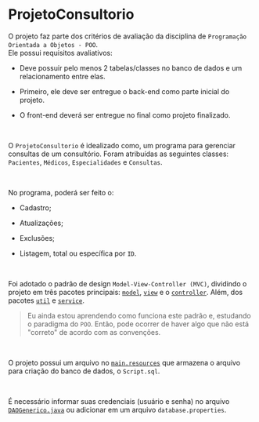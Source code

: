 # ProjetoConsultorio

O projeto faz parte dos critérios de avaliação da disciplina de `Programação Orientada a Objetos - POO`. 
<br>
Ele possui requisitos avaliativos:

* Deve possuir pelo menos 2 tabelas/classes no banco de dados e um relacionamento entre elas.

* Primeiro, ele deve ser entregue o back-end como parte inicial do projeto.

* O front-end deverá ser entregue no final como projeto finalizado.

<br>

O `ProjetoConsultorio` é idealizado como, um programa para gerenciar consultas de um consultório. Foram atribuídas as seguintes classes: `Pacientes`, `Médicos`, `Especialidades` e `Consultas`.

<br>

No programa, poderá ser feito o:

* Cadastro;

* Atualizações;

* Exclusões;

* Listagem, total ou específica por `ID`.

<br>

Foi adotado o padrão de design `Model-View-Controller (MVC)`, dividindo o projeto em três pacotes principais: [`model`](Consultorio/src/main/java/higorpalmeira/com/github/consultorio/model), [`view`](Consultorio/src/main/java/higorpalmeira/com/github/consultorio/view) e o [`controller`](Consultorio/src/main/java/higorpalmeira/com/github/consultorio/controller). Além, dos pacotes [`util`](Consultorio/src/main/java/higorpalmeira/com/github/consultorio/util) e [`service`](Consultorio/src/main/java/higorpalmeira/com/github/consultorio/service).

> Eu ainda estou aprendendo como funciona este padrão e, estudando o paradigma do `POO`. Então, pode ocorrer de haver algo que não está "correto" de acordo com as convenções.

<br>

O projeto possui um arquivo no [`main.resources`](Consultorio/src/main/resources) que armazena o arquivo para criação do banco de dados, o `Script.sql`. 

<br>

É necessário informar suas credenciais (usuário e senha) no arquivo [`DAOGenerico.java`](Consultorio/src/main/java/higorpalmeira/com/github/consultorio/model/dao) ou adicionar em um arquivo `database.properties`.
